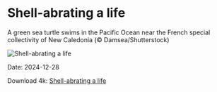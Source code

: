 # Shell-abrating a life

A green sea turtle swims in the Pacific Ocean near the French special collectivity of New Caledonia (© Damsea/Shutterstock)

![Shell-abrating a life](https://bing.com/th?id=OHR.CoralTurtle_EN-US6100263163_UHD.jpg&rf=LaDigue_UHD.jpg&pid=hp&w=1024&h=576&rs=1&c=4)

Date: 2024-12-28

Download 4k: [Shell-abrating a life](https://bing.com/th?id=OHR.CoralTurtle_EN-US6100263163_UHD.jpg&rf=LaDigue_UHD.jpg&pid=hp&w=3840&h=2160&rs=1&c=4)

